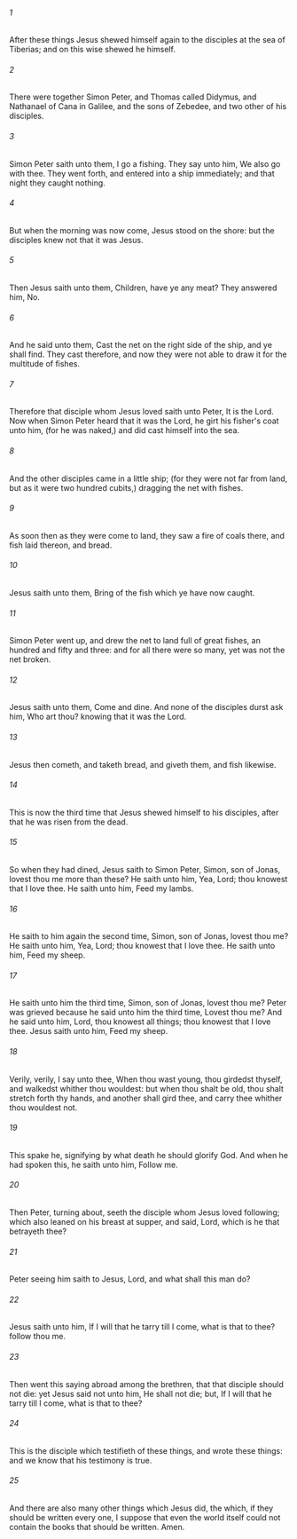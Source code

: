 ###### 1
After these things Jesus shewed himself again to the disciples at the sea of Tiberias; and on this wise shewed he himself.

###### 2
There were together Simon Peter, and Thomas called Didymus, and Nathanael of Cana in Galilee, and the sons of Zebedee, and two other of his disciples.

###### 3
Simon Peter saith unto them, I go a fishing. They say unto him, We also go with thee. They went forth, and entered into a ship immediately; and that night they caught nothing.

###### 4
But when the morning was now come, Jesus stood on the shore: but the disciples knew not that it was Jesus.

###### 5
Then Jesus saith unto them, Children, have ye any meat? They answered him, No.

###### 6
And he said unto them, Cast the net on the right side of the ship, and ye shall find. They cast therefore, and now they were not able to draw it for the multitude of fishes.

###### 7
Therefore that disciple whom Jesus loved saith unto Peter, It is the Lord. Now when Simon Peter heard that it was the Lord, he girt his fisher's coat unto him, (for he was naked,) and did cast himself into the sea.

###### 8
And the other disciples came in a little ship; (for they were not far from land, but as it were two hundred cubits,) dragging the net with fishes.

###### 9
As soon then as they were come to land, they saw a fire of coals there, and fish laid thereon, and bread.

###### 10
Jesus saith unto them, Bring of the fish which ye have now caught.

###### 11
Simon Peter went up, and drew the net to land full of great fishes, an hundred and fifty and three: and for all there were so many, yet was not the net broken.

###### 12
Jesus saith unto them, Come and dine. And none of the disciples durst ask him, Who art thou? knowing that it was the Lord.

###### 13
Jesus then cometh, and taketh bread, and giveth them, and fish likewise.

###### 14
This is now the third time that Jesus shewed himself to his disciples, after that he was risen from the dead.

###### 15
So when they had dined, Jesus saith to Simon Peter, Simon, son of Jonas, lovest thou me more than these? He saith unto him, Yea, Lord; thou knowest that I love thee. He saith unto him, Feed my lambs.

###### 16
He saith to him again the second time, Simon, son of Jonas, lovest thou me? He saith unto him, Yea, Lord; thou knowest that I love thee. He saith unto him, Feed my sheep.

###### 17
He saith unto him the third time, Simon, son of Jonas, lovest thou me? Peter was grieved because he said unto him the third time, Lovest thou me? And he said unto him, Lord, thou knowest all things; thou knowest that I love thee. Jesus saith unto him, Feed my sheep.

###### 18
Verily, verily, I say unto thee, When thou wast young, thou girdedst thyself, and walkedst whither thou wouldest: but when thou shalt be old, thou shalt stretch forth thy hands, and another shall gird thee, and carry thee whither thou wouldest not.

###### 19
This spake he, signifying by what death he should glorify God. And when he had spoken this, he saith unto him, Follow me.

###### 20
Then Peter, turning about, seeth the disciple whom Jesus loved following; which also leaned on his breast at supper, and said, Lord, which is he that betrayeth thee?

###### 21
Peter seeing him saith to Jesus, Lord, and what shall this man do?

###### 22
Jesus saith unto him, If I will that he tarry till I come, what is that to thee? follow thou me.

###### 23
Then went this saying abroad among the brethren, that that disciple should not die: yet Jesus said not unto him, He shall not die; but, If I will that he tarry till I come, what is that to thee?

###### 24
This is the disciple which testifieth of these things, and wrote these things: and we know that his testimony is true.

###### 25
And there are also many other things which Jesus did, the which, if they should be written every one, I suppose that even the world itself could not contain the books that should be written. Amen.

